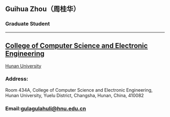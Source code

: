 ## Guihua Zhou（周桂华）

### Graduate Student
---
[College of Computer Science and Electronic Engineering](http://csee.hnu.edu.cn/)
---
[Hunan University](http://www.hnu.edu.cn/) 

### Address: 
Room 434A, College of Computer Science and Electronic Engineering,
Hunan University, Yuelu District, 
Changsha, Hunan, China, 
410082

### Email:gulagulahuli@hnu.edu.cn
